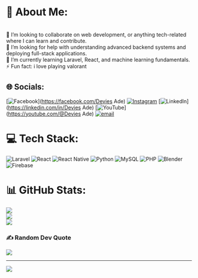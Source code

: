 # 💫 About Me:
<br>👯 I’m looking to collaborate on web development, or anything tech-related where I can learn and contribute.<br>🤝 I’m looking for help with understanding advanced backend systems and deploying full-stack applications.<br>🌱 I’m currently learning Laravel, React, and machine learning fundamentals.<br>⚡ Fun fact: i love playing valorant


## 🌐 Socials:
[![Facebook](https://img.shields.io/badge/Facebook-%231877F2.svg?logo=Facebook&logoColor=white)](https://facebook.com/Devies Ade) [![Instagram](https://img.shields.io/badge/Instagram-%23E4405F.svg?logo=Instagram&logoColor=white)](https://instagram.com/deviesadee) [![LinkedIn](https://img.shields.io/badge/LinkedIn-%230077B5.svg?logo=linkedin&logoColor=white)](https://linkedin.com/in/Devies Ade) [![YouTube](https://img.shields.io/badge/YouTube-%23FF0000.svg?logo=YouTube&logoColor=white)](https://youtube.com/@Devies Ade) [![email](https://img.shields.io/badge/Email-D14836?logo=gmail&logoColor=white)](mailto:deviesade@gmail.com) 

# 💻 Tech Stack:
![Laravel](https://img.shields.io/badge/laravel-%23FF2D20.svg?style=for-the-badge&logo=laravel&logoColor=white) ![React](https://img.shields.io/badge/react-%2320232a.svg?style=for-the-badge&logo=react&logoColor=%2361DAFB) ![React Native](https://img.shields.io/badge/react_native-%2320232a.svg?style=for-the-badge&logo=react&logoColor=%2361DAFB) ![Python](https://img.shields.io/badge/python-3670A0?style=for-the-badge&logo=python&logoColor=ffdd54) ![MySQL](https://img.shields.io/badge/mysql-4479A1.svg?style=for-the-badge&logo=mysql&logoColor=white) ![PHP](https://img.shields.io/badge/php-%23777BB4.svg?style=for-the-badge&logo=php&logoColor=white) ![Blender](https://img.shields.io/badge/blender-%23F5792A.svg?style=for-the-badge&logo=blender&logoColor=white) ![Firebase](https://img.shields.io/badge/firebase-a08021?style=for-the-badge&logo=firebase&logoColor=ffcd34)
# 📊 GitHub Stats:
![](https://github-readme-stats.vercel.app/api?username=deviesAde&theme=default&hide_border=false&include_all_commits=true&count_private=true)<br/>
![](https://nirzak-streak-stats.vercel.app/?user=deviesAde&theme=default&hide_border=false)<br/>
![](https://github-readme-stats.vercel.app/api/top-langs/?username=deviesAde&theme=default&hide_border=false&include_all_commits=true&count_private=true&layout=compact)

### ✍️ Random Dev Quote
![](https://quotes-github-readme.vercel.app/api?type=horizontal&theme=radical)

---
[![](https://visitcount.itsvg.in/api?id=deviesAde&icon=0&color=4)](https://visitcount.itsvg.in)

<!-- Proudly created with GPRM ( https://gprm.itsvg.in ) -->
